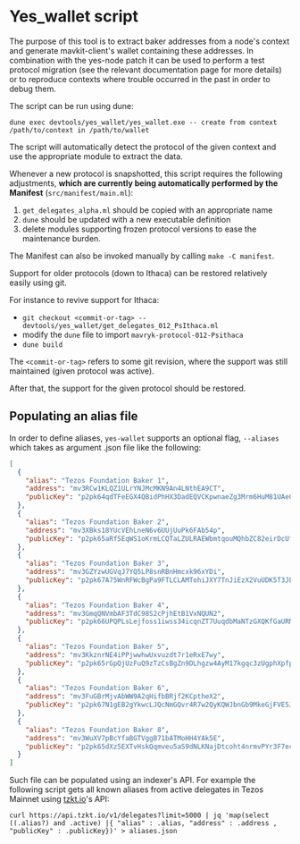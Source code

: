 # Yes_wallet script

The purpose of this tool is to extract baker addresses from a node's
context and generate mavkit-client's wallet containing these addresses.
In combination with the yes-node patch it can be used to perform a test
protocol migration (see the relevant documentation page for more details)
or to reproduce contexts where trouble occurred in the past in order to
debug them.

The script can be run using dune:

```shell
dune exec devtools/yes_wallet/yes_wallet.exe -- create from context /path/to/context in /path/to/wallet
```

The script will automatically detect the protocol of the given context
and use the appropriate module to extract the data.

Whenever a new protocol is snapshotted, this script requires the
following adjustments, **which are currently being automatically
performed by the Manifest** (`src/manifest/main.ml`):

  1. `get_delegates_alpha.ml` should be copied with an appropriate name
  2. `dune` should be updated with a new executable definition
  3. delete modules supporting frozen protocol versions to ease the maintenance burden.

The Manifest can also be invoked manually by calling `make -C manifest`.

Support for older protocols (down to Ithaca) can be restored relatively
easily using git.

For instance to revive support for Ithaca:

* `git checkout <commit-or-tag> -- devtools/yes_wallet/get_delegates_012_PsIthaca.ml`
* modify the `dune` file to import `mavryk-protocol-012-Psithaca`
* `dune build`

The `<commit-or-tag>` refers to some git revision, where the support
was still maintained (given protocol was active).

After that, the support for the given protocol should be restored.

## Populating an alias file

In order to define aliases, `yes-wallet` supports an optional flag,
`--aliases` which takes as argument .json file like the following:

```json
[ 
  {
    "alias": "Tezos Foundation Baker 1",
    "address": "mv3RCw1KLQZ1ULrYNJMcMKN9An4LNthEA9CT",
    "publicKey": "p2pk64qdTFeEGX4QBidPhHX3DadEQVCKpwnaeZg3Mrm6HuM81UAeCq1"
  },
  {
    "alias": "Tezos Foundation Baker 2",
    "address": "mv3XBks18YUcVEhLneN6v6UUjUuPk6FAb54p",
    "publicKey": "p2pk65aRfSEqWS1oKrmLCQTaLZULRAEWbmtqouMQhbZC82eirDcUfz4"
  },
  {
    "alias": "Tezos Foundation Baker 3",
    "address": "mv3GZYzwUGVqJ7YQ5LP8snRBnHmcxk96xYDi",
    "publicKey": "p2pk67A75WnRFWcBgPa9FTLCLAMTohiJXY7TnJiEzX2VuUDK5T3JL6k"
  },
  {
    "alias": "Tezos Foundation Baker 4",
    "address": "mv3GmqQNVmbAF3TdC98S2cPjhEtB1VxNQUN2",
    "publicKey": "p2pk66UPQPLsLejfoss1iwss34icqnZT7UuqdbMaNTzGXQKfGaURMGH"
  },
  {
    "alias": "Tezos Foundation Baker 5",
    "address": "mv3KkznrNE4iPPjwwhwUxvuzdt7r1eRxE7wy",
    "publicKey": "p2pk65rGpQjUzFuQ9zTzCsBgZn9DLhgzw4AyM17kgqc3zUgphXpfpB6"
  },
  {
    "alias": "Tezos Foundation Baker 6",
    "address": "mv3FuGBrMjvAbWW9A2qHifbBRjf2KCptheX2",
    "publicKey": "p2pk67N1gEB2gYkwcLJQcNmGQvr4R7w2QyKQWJbnGb9MkeGjFVE5JuW"
  },
  {
    "alias": "Tezos Foundation Baker 8",
    "address": "mv3WuXV7pBcYfaBGTVggB71bATMoHH4YAk5E",
    "publicKey": "p2pk65dXz5EXTvHskQqmveu5aS9dNLKNajDtcoht4nrmvPYr3F7ecGH"
  }
]
```

Such file can be populated using an indexer's API. For example the
following script gets all known aliases from active delegates in Tezos
Mainnet using [tzkt.io](https://tzkt.io)'s API:

```shell
curl https://api.tzkt.io/v1/delegates?limit=5000 | jq 'map(select ((.alias?) and .active) |{ "alias" : .alias, "address" : .address , "publicKey" : .publicKey})' > aliases.json

```
